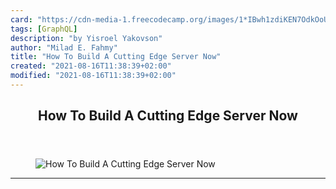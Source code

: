 ```yaml
---
card: "https://cdn-media-1.freecodecamp.org/images/1*IBwh1zdiKEN7OdkOoUJC8w.png"
tags: [GraphQL]
description: "by Yisroel Yakovson"
author: "Milad E. Fahmy"
title: "How To Build A Cutting Edge Server Now"
created: "2021-08-16T11:38:39+02:00"
modified: "2021-08-16T11:38:39+02:00"
---
```

<div class="site-wrapper">
<main id="site-main" class="site-main outer">
<div class="inner">
<article class="post-full post tag-graphql tag-productivity tag-tech tag-programming tag-technology ">
<header class="post-full-header">
<h1 class="post-full-title">How To Build A Cutting Edge Server Now</h1>
</header>
<figure class="post-full-image">
<picture>
<source media="(max-width: 700px)" sizes="1px" srcset="data:image/gif;base64,R0lGODlhAQABAIAAAAAAAP///yH5BAEAAAAALAAAAAABAAEAAAIBRAA7 1w">
<source media="(min-width: 701px)" sizes="(max-width: 800px) 400px,
(max-width: 1170px) 700px,
1400px" srcset="https://cdn-media-1.freecodecamp.org/images/1*IBwh1zdiKEN7OdkOoUJC8w.png 300w,
https://cdn-media-1.freecodecamp.org/images/1*IBwh1zdiKEN7OdkOoUJC8w.png 600w,
https://cdn-media-1.freecodecamp.org/images/1*IBwh1zdiKEN7OdkOoUJC8w.png 1000w,
https://cdn-media-1.freecodecamp.org/images/1*IBwh1zdiKEN7OdkOoUJC8w.png 2000w">
<img onerror="this.style.display='none'" src="https://cdn-media-1.freecodecamp.org/images/1*IBwh1zdiKEN7OdkOoUJC8w.png" alt="How To Build A Cutting Edge Server Now">
</picture>
</figure>
<section class="post-full-content">
<div class="post-content medium-migrated-article">
</div>
<hr>
</section>
</article>
</div>
</main>
</div>
<!-- Google Tag Manager (noscript) -->
<!-- End Google Tag Manager (noscript) -->

